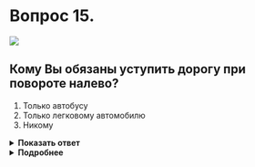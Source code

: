 # Вопрос 15.

![](https://s.drom.ru/i24227/pdd/tickets/2016/1542608231.jpg)

## Кому Вы обязаны уступить дорогу при повороте налево?

1. Только автобусу
2. Только легковому автомобилю
3. Никому

<details>
<summary><b>Показать ответ</b></summary>
Правильный ответ: 3
</details>
<details>
<summary><b>Подробнее</b></summary>
Перекрёсток неравнозначный. Главная дорога меняет направление. Транспортные средства, находящиеся на главной дороге, имеют преимущество, а водители между собой руководствуются «правилом правой руки». Никому не уступая, первым проезжаете Вы, вторым автобус, легковой автомобиль последним, так как он находится на второстепенной дороге.
(«Дорожные знаки», пункты 13.9, 13.10, 13.11 ПДД)
</details>